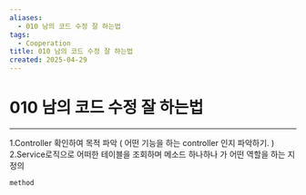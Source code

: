 ```yaml
---
aliases:
  - 010 남의 코드 수정 잘 하는법
tags:
  - Cooperation
title: 010 남의 코드 수정 잘 하는법
created: 2025-04-29
---
```

# 010 남의 코드 수정 잘 하는법 
---

1.Controller 확인하여 목적 파악  ( 어떤 기능을 하는 controller 인지 파악하기. )
2.Service로직으로 어떠한 테이블을 조회하며  메소드 하나하나 가 어떤 역할을 하는 지 정의 


```java
method
```